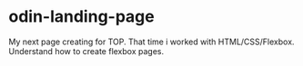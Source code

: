 # odin-landing-page

My next page creating for TOP. That time i worked with HTML/CSS/Flexbox. Understand how to create flexbox pages.